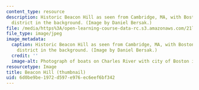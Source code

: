 ```yaml
---
content_type: resource
description: Historic Beacon Hill as seen from Cambridge, MA, with Boston's financial
  district in the background. (Image by Daniel Bersak.)
file: /media/https%3A/open-learning-course-data-rc.s3.amazonaws.com/21l-002-foundations-of-western-culture-ii-fall-2002/6d0be9be1972d597e976ec6eef6bf342_21l-002f02-th.jpg
file_type: image/jpeg
image_metadata:
  caption: Historic Beacon Hill as seen from Cambridge, MA, with Boston's financial
    district in the background. (Image by Daniel Bersak.)
  credit: ''
  image-alt: Photograph of boats on Charles River with city of Boston in the background.
resourcetype: Image
title: Beacon Hill (thumbnail)
uid: 6d0be9be-1972-d597-e976-ec6eef6bf342
---
```

